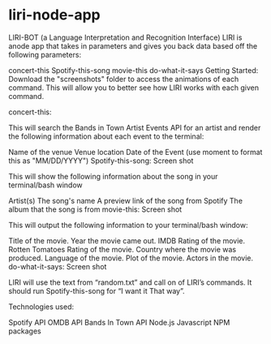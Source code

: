 # liri-node-app

LIRI-BOT (a Language Interpretation and Recognition Interface)
LIRI is anode app that takes in parameters and gives you back data based off the following parameters:

concert-this
Spotify-this-song
movie-this
do-what-it-says
Getting Started:
Download the "screenshots" folder to access the animations of each command. This will allow you to better see how LIRI works with each given command.

concert-this:


This will search the Bands in Town Artist Events API for an artist and render the following information about each event to the terminal:

Name of the venue
Venue location
Date of the Event (use moment to format this as "MM/DD/YYYY")
Spotify-this-song:
Screen shot

This will show the following information about the song in your terminal/bash window

Artist(s)
The song's name
A preview link of the song from Spotify
The album that the song is from
movie-this:
Screen shot

This will output the following information to your terminal/bash window:

Title of the movie.
Year the movie came out.
IMDB Rating of the movie.
Rotten Tomatoes Rating of the movie.
Country where the movie was produced.
Language of the movie.
Plot of the movie.
Actors in the movie.
do-what-it-says:
Screen shot

LIRI will use the text from “random.txt” and call on of LIRI’s commands. It should run Spotify-this-song for “I want it That way”.

Technologies used:

Spotify API
OMDB API
Bands In Town API
Node.js
Javascript
NPM packages
